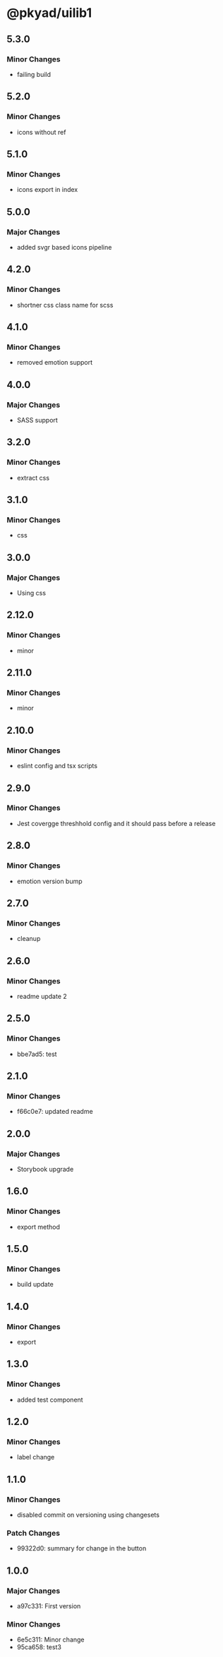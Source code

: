 # @pkyad/uilib1

## 5.3.0

### Minor Changes

- failing build

## 5.2.0

### Minor Changes

- icons without ref

## 5.1.0

### Minor Changes

- icons export in index

## 5.0.0

### Major Changes

- added svgr based icons pipeline

## 4.2.0

### Minor Changes

- shortner css class name for scss

## 4.1.0

### Minor Changes

- removed emotion support

## 4.0.0

### Major Changes

- SASS support

## 3.2.0

### Minor Changes

- extract css

## 3.1.0

### Minor Changes

- css

## 3.0.0

### Major Changes

- Using css

## 2.12.0

### Minor Changes

- minor

## 2.11.0

### Minor Changes

- minor

## 2.10.0

### Minor Changes

- eslint config and tsx scripts

## 2.9.0

### Minor Changes

- Jest covergge threshhold config and it should pass before a release

## 2.8.0

### Minor Changes

- emotion version bump

## 2.7.0

### Minor Changes

- cleanup

## 2.6.0

### Minor Changes

- readme update 2

## 2.5.0

### Minor Changes

- bbe7ad5: test

## 2.1.0

### Minor Changes

- f66c0e7: updated readme

## 2.0.0

### Major Changes

- Storybook upgrade

## 1.6.0

### Minor Changes

- export method

## 1.5.0

### Minor Changes

- build update

## 1.4.0

### Minor Changes

- export

## 1.3.0

### Minor Changes

- added test component

## 1.2.0

### Minor Changes

- label change

## 1.1.0

### Minor Changes

- disabled commit on versioning using changesets

### Patch Changes

- 99322d0: summary for change in the button

## 1.0.0

### Major Changes

- a97c331: First version

### Minor Changes

- 6e5c311: Minor change
- 95ca658: test3
